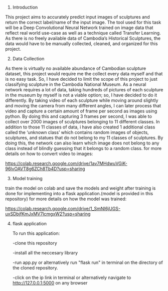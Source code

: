 1. Introduction 

This project aims to accurately predict input images of sculptures and return the correct label/name of the input image. The tool used for this task will be a Deep Convolutional Neural Network trained on image data that reflect real world use-case as well as a technique called Transfer Learning. As there is no freely available data of Cambodia’s Historical Sculptures, the data would have to be manually collected, cleaned, and organized for this project.  

2. Data Collection

As there is virtually no available abundance of Cambodian sculpture dataset, this project would require me the collect every data myself and that is no easy task. So, I have decided to limit the scope of this project to just classifying sculpture in the Cambodia National Museum. As a neural network requires a lot of data, taking hundreds of pictures of each sculpture in the museum by myself is not a viable option; so, I have decided to do it differently. By taking video of each sculpture while moving around slightly and moving the camera from many different angles, I can later process that video and capture a certain amount of frame per second as images using python. By doing this and capturing 3 frames per second, I was able to collect over 2000 images of sculptures belonging to 11 different classes. In addition to those 11 classes of data, i have also created 1 additional class called the ‘unknown class’ which contains random images of objects, sculptures, and statues that do not belong to my 11 classes of sculptures. By doing this, the network can also learn which image does not belong to any class instead of blindly guessing that it belongs to a random class.
for more details on how to convert video to images:

https://colab.research.google.com/drive/1av7MHdwuVGiK-96lvOAVT8g6ZCh8Tb4D?usp=sharing

3. Model training
   
train the model on colab and save the models and weight after training is done for implementing into a flask application.(model is provided in this repository)
for more details on how the model was trained:

https://colab.research.google.com/drive/1_SmNI6jUGS-uxSDbjfKmJxMV7lcmgxW2?usp=sharing


4. flask application
   
   To run this application:
   
   -clone this repository
   
   -install all the neccesary library
   
   -run app.py or alternatively run "flask run" in terminal on the directory of the cloned repository.
   
   -click on the ip link in terminal or alternatively navigate to http://127.0.0.1:5000 on any browser

